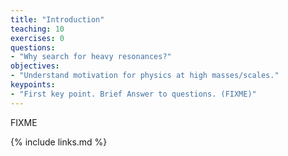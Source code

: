 ```yaml
---
title: "Introduction"
teaching: 10
exercises: 0
questions:
- "Why search for heavy resonances?"
objectives:
- "Understand motivation for physics at high masses/scales."
keypoints:
- "First key point. Brief Answer to questions. (FIXME)"
---
```

FIXME

{% include links.md %}

